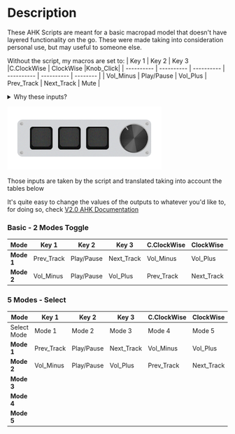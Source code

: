 # Description
These AHK Scripts are meant for a basic macropad model that doesn't have layered functionality on the go.
These were made taking into consideration personal use, but may useful to someone else.

Without the script, my macros are set to:
| Key 1      | Key 2      | Key 3      |C.ClockWise | ClockWise  |Knob_Click|
| ---------- | ---------- | ---------- | ---------- | ---------- | -------- |
| Vol_Minus  | Play/Pause | Vol_Plus   | Prev_Track | Next_Track | Mute     |

<details>
  <summary>Why these inputs?</summary>
<br>
I use the same device with android devices for media control.
</details>



![](Macropad_Art.png)

Those inputs are taken by the script and translated taking into account the tables below

It's quite easy to change the values of the outputs to whatever you'd like to, for doing so, check [V2.0 AHK Documentation](https://www.autohotkey.com/docs/v2/)



### Basic - 2 Modes Toggle
| **Mode**   | Key 1      | Key 2      | Key 3      |C.ClockWise | ClockWise  |Knob_Click|
| ---------- | ---------- | ---------- | ---------- | ---------- | ---------- | -------- |
| **Mode 1** | Prev_Track | Play/Pause | Next_Track | Vol_Minus  | Vol_Plus   | Mode 2   |
| **Mode 2** | Vol_Minus  | Play/Pause | Vol_Plus   | Prev_Track | Next_Track | Mode 1   |


### 5 Modes - Select

| **Mode**    | Key 1      | Key 2      | Key 3      |C.ClockWise | ClockWise  |Knob_Click|
| ----------- | ---------- | ---------- | ---------- | ---------- | ---------- | -------- |
| Select Mode | Mode 1     | Mode 2     | Mode 3     | Mode 4     | Mode 5     | Sel.Mode |
| **Mode 1**  | Prev_Track | Play/Pause | Next_Track | Vol_Minus  | Vol_Plus   | Sel.Mode |
| **Mode 2**  | Vol_Minus  | Play/Pause | Vol_Plus   | Prev_Track | Next_Track | Sel.Mode |
| **Mode 3**  |            |            |            |            |            | Sel.Mode |
| **Mode 4**  |            |            |            |            |            | Sel.Mode |
| **Mode 5**  |            |            |            |            |            | Sel.Mode |
